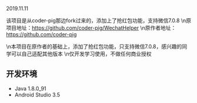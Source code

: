 2019.11.11

该项目是从coder-pig那边fork过来的，添加上了抢红包功能，支持微信7.0.8
\n原项目地址：https://github.com/coder-pig/WechatHelper
\n原作者地址：https://github.com/coder-pig

\n本项目在原作者的基础上，添加了抢红包功能，只支持微信7.0.8，感兴趣的同学可以自己适配其他版本
\n仅开发学习使用，不做任何商业授权

## 开发环境

- Java 1.8.0_91
- Android Studio 3.5


